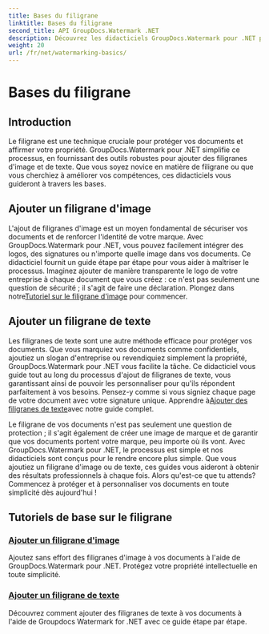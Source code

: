 ```yaml
---
title: Bases du filigrane
linktitle: Bases du filigrane
second_title: API GroupDocs.Watermark .NET
description: Découvrez les didacticiels GroupDocs.Watermark pour .NET pour ajouter des filigranes d'image et de texte sans effort. Protégez vos documents avec ces guides faciles à suivre.
weight: 20
url: /fr/net/watermarking-basics/
---
```


# Bases du filigrane

## Introduction
Le filigrane est une technique cruciale pour protéger vos documents et affirmer votre propriété. GroupDocs.Watermark pour .NET simplifie ce processus, en fournissant des outils robustes pour ajouter des filigranes d'image et de texte. Que vous soyez novice en matière de filigrane ou que vous cherchiez à améliorer vos compétences, ces didacticiels vous guideront à travers les bases.

## Ajouter un filigrane d'image

L'ajout de filigranes d'image est un moyen fondamental de sécuriser vos documents et de renforcer l'identité de votre marque. Avec GroupDocs.Watermark pour .NET, vous pouvez facilement intégrer des logos, des signatures ou n'importe quelle image dans vos documents. Ce didacticiel fournit un guide étape par étape pour vous aider à maîtriser le processus. Imaginez ajouter de manière transparente le logo de votre entreprise à chaque document que vous créez : ce n'est pas seulement une question de sécurité ; il s'agit de faire une déclaration. Plongez dans notre[Tutoriel sur le filigrane d'image](./add-image-watermark/) pour commencer.

## Ajouter un filigrane de texte

 Les filigranes de texte sont une autre méthode efficace pour protéger vos documents. Que vous marquiez vos documents comme confidentiels, ajoutiez un slogan d'entreprise ou revendiquiez simplement la propriété, GroupDocs.Watermark pour .NET vous facilite la tâche. Ce didacticiel vous guide tout au long du processus d'ajout de filigranes de texte, vous garantissant ainsi de pouvoir les personnaliser pour qu'ils répondent parfaitement à vos besoins. Pensez-y comme si vous signiez chaque page de votre document avec votre signature unique. Apprendre à[Ajouter des filigranes de texte](./add-text-watermark/)avec notre guide complet.

Le filigrane de vos documents n'est pas seulement une question de protection ; il s'agit également de créer une image de marque et de garantir que vos documents portent votre marque, peu importe où ils vont. Avec GroupDocs.Watermark pour .NET, le processus est simple et nos didacticiels sont conçus pour le rendre encore plus simple. Que vous ajoutiez un filigrane d'image ou de texte, ces guides vous aideront à obtenir des résultats professionnels à chaque fois. Alors qu'est-ce que tu attends? Commencez à protéger et à personnaliser vos documents en toute simplicité dès aujourd'hui !

## Tutoriels de base sur le filigrane
### [Ajouter un filigrane d'image](./add-image-watermark/)
Ajoutez sans effort des filigranes d'image à vos documents à l'aide de GroupDocs.Watermark pour .NET. Protégez votre propriété intellectuelle en toute simplicité.
### [Ajouter un filigrane de texte](./add-text-watermark/)
Découvrez comment ajouter des filigranes de texte à vos documents à l'aide de Groupdocs Watermark for .NET avec ce guide étape par étape.